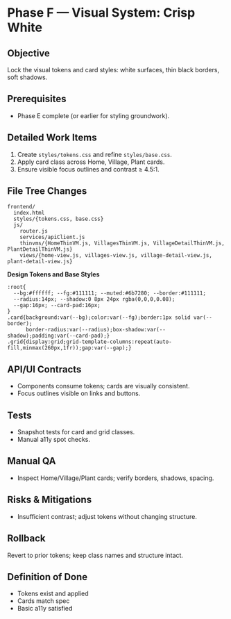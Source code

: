 # Phase F — Visual System: Crisp White
## Objective
Lock the visual tokens and card styles: white surfaces, thin black borders, soft shadows.

## Prerequisites
- Phase E complete (or earlier for styling groundwork).

## Detailed Work Items
1. Create `styles/tokens.css` and refine `styles/base.css`.
2. Apply card class across Home, Village, Plant cards.
3. Ensure visible focus outlines and contrast ≥ 4.5:1.

## File Tree Changes
```
frontend/
  index.html
  styles/{tokens.css, base.css}
  js/
    router.js
    services/apiClient.js
    thinvms/{HomeThinVM.js, VillagesThinVM.js, VillageDetailThinVM.js, PlantDetailThinVM.js}
    views/{home-view.js, villages-view.js, village-detail-view.js, plant-detail-view.js}
```

**Design Tokens and Base Styles**
```
:root{
  --bg:#ffffff; --fg:#111111; --muted:#6b7280; --border:#111111;
  --radius:14px; --shadow:0 8px 24px rgba(0,0,0,0.08);
  --gap:16px; --card-pad:16px;
}
.card{background:var(--bg);color:var(--fg);border:1px solid var(--border);
      border-radius:var(--radius);box-shadow:var(--shadow);padding:var(--card-pad);}
.grid{display:grid;grid-template-columns:repeat(auto-fill,minmax(260px,1fr));gap:var(--gap);}
```

## API/UI Contracts
- Components consume tokens; cards are visually consistent.
- Focus outlines visible on links and buttons.

## Tests
- Snapshot tests for card and grid classes.
- Manual a11y spot checks.

## Manual QA
- Inspect Home/Village/Plant cards; verify borders, shadows, spacing.

## Risks & Mitigations
- Insufficient contrast; adjust tokens without changing structure.

## Rollback
Revert to prior tokens; keep class names and structure intact.

## Definition of Done
- Tokens exist and applied
- Cards match spec
- Basic a11y satisfied
